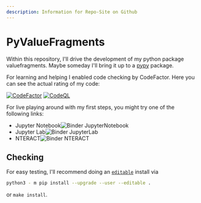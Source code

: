 ```yaml
---
description: Information for Repo-Site on Github
---
```


# PyValueFragments

Within this repository, I'll drive the development of my python package valuefragments. Maybe someday I'll bring it up
to a [pypy](http://pypi.org) package.

For learning and helping I enabled code checking by CodeFactor. Here you can see the actual rating of my code:

[![CodeFactor](https://www.codefactor.io/repository/github/barry1/pyvaluefragments/badge)](https://www.codefactor.io/repository/github/barry1/pyvaluefragments) [![CodeQL](https://github.com/Barry1/PyValueFragments/actions/workflows/codeql-analysis.yml/badge.svg)](https://github.com/Barry1/PyValueFragments/actions/workflows/codeql-analysis.yml)

For live playing around with my first steps, you might try one of the following links:

- Jupyter Notebook![Binder JupyterNotebook](https://mybinder.org/badge_logo.svg)
- Jupyter Lab![Binder JupyterLab](https://mybinder.org/badge_logo.svg)
- NTERACT![Binder NTERACT](https://mybinder.org/badge_logo.svg)

## Checking

For easy testing, I'll recommend doing an [`editable`](https://pip.pypa.io/en/stable/cli/pip_install/#install-editable)
install via

```bash
python3 - m pip install --upgrade --user --editable .
```

or `make install`.
